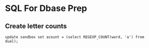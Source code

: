 # SQL For Dbase Prep

## Create letter counts
`update sandbox set acount = (select REGEXP_COUNT(word, 'a') from dual);`